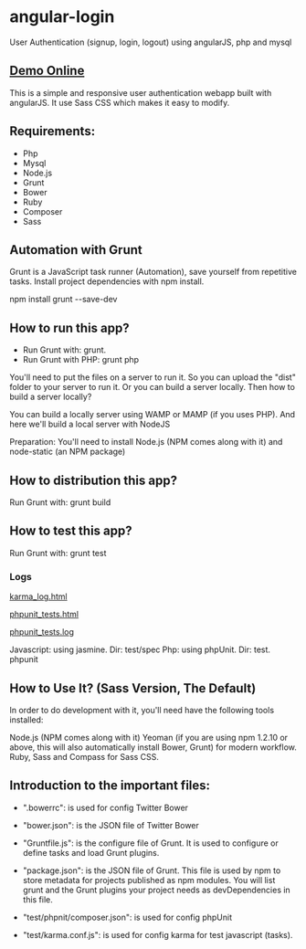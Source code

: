 # angular-login
User Authentication (signup, login, logout) using angularJS, php and mysql

## [Demo Online](http://dev.fetmobile.net/angular-login/#/)

This is a simple and responsive user authentication webapp built with angularJS. It use Sass CSS which makes it easy to modify.

## Requirements:
  - Php
  - Mysql
  - Node.js
  - Grunt
  - Bower
  - Ruby
  - Composer
  - Sass

## Automation with Grunt
Grunt is a JavaScript task runner (Automation), save yourself from repetitive tasks.
Install project dependencies with npm install.

npm install grunt --save-dev

## How to run this app?
  - Run Grunt with: grunt.
  - Run Grunt with PHP: grunt php

You'll need to put the files on a server to run it.
So you can upload the "dist" folder to your server to run it. Or you can build a server locally.
Then how to build a server locally?

You can build a locally server using WAMP or MAMP (if you uses PHP). And here we'll build a local server with NodeJS

Preparation: You'll need to install Node.js (NPM comes along with it) and node-static (an NPM package)

## How to distribution this app?
Run Grunt with: grunt build

## How to test this app?
Run Grunt with: grunt test

### Logs 
[karma_log.html](http://dev.fetmobile.net/angular-login/tests/karma_log.html)

[phpunit_tests.html](http://dev.fetmobile.net/angular-login/tests/phpunit_tests.html)

[phpunit_tests.log](http://dev.fetmobile.net/angular-login/tests/phpunit_tests.log)


Javascript: using jasmine. Dir: test/spec
Php: using phpUnit. Dir: test. phpunit

## How to Use It? (Sass Version, The Default)
In order to do development with it, you'll need have the following tools installed:

Node.js (NPM comes along with it)
Yeoman (if you are using npm 1.2.10 or above, this will also automatically install Bower, Grunt) for modern workflow.
Ruby, Sass and Compass for Sass CSS.

## Introduction to the important files:

- ".bowerrc": is used for config Twitter Bower

- "bower.json": is the JSON file of Twitter Bower

- "Gruntfile.js": is the configure file of Grunt. It is used to configure or define tasks and load Grunt plugins.

- "package.json": is the JSON file of Grunt. This file is used by npm to store metadata for projects published as npm modules. 
You will list grunt and the Grunt plugins your project needs as devDependencies in this file.

- "test/phpnit/composer.json": is used for config phpUnit

- "test/karma.conf.js": is used for config karma for test javascript (tasks).





